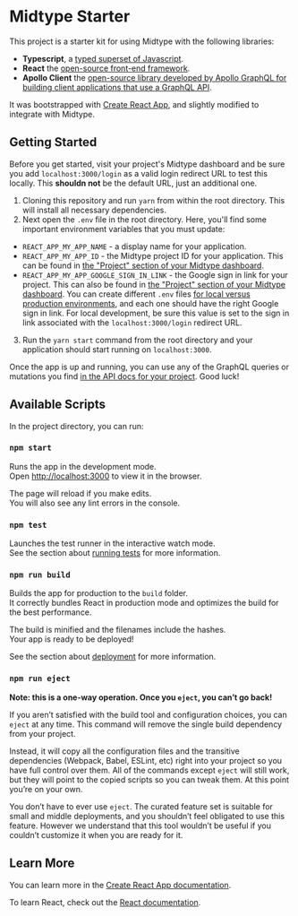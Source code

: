 # Midtype Starter

This project is a starter kit for using Midtype with the following libraries:

- **Typescript**, a [typed superset of Javascript](https://typescriptlang.org/docs/).
- **React** the [open-source front-end framework](https://reactjs.org/docs/).
- **Apollo Client** the [open-source library developed by Apollo GraphQL for building client applications that use a GraphQL API](https://www.apollographql.com/docs/react/).

It was bootstrapped with [Create React App](https://github.com/facebook/create-react-app), and slightly modified to integrate with Midtype.

## Getting Started

Before you get started, visit your project's Midtype dashboard and be sure you add `localhost:3000/login` as a valid login redirect URL to test this locally. This **shouldn not** be the default URL, just an additional one.

1. Cloning this repository and run `yarn` from within the root directory. This will install all necessary dependencies.
2. Next open the `.env` file in the root directory. Here, you'll find some important environment variables that you must update:

- `REACT_APP_MY_APP_NAME` - a display name for your application.
- `REACT_APP_MY_APP_ID` - the Midtype project ID for your application. This can be found in [the "Project" section of your Midtype dashboard](https://app.midtype.com/project).
- `REACT_APP_MY_APP_GOOGLE_SIGN_IN_LINK` - the Google sign in link for your project. This can also be found in [the "Project" section of your Midtype dashboard](https://app.midtype.com/project). You can create different `.env` files [for local versus production environments](https://facebook.github.io/create-react-app/docs/adding-custom-environment-variables), and each one should have the right Google sign in link. For local development, be sure this value is set to the sign in link associated with the `localhost:3000/login` redirect URL.

3. Run the `yarn start` command from the root directory and your application should start running on `localhost:3000`.

Once the app is up and running, you can use any of the GraphQL queries or mutations you find [in the API docs for your project](https://app.midtype.com/data). Good luck!

## Available Scripts

In the project directory, you can run:

### `npm start`

Runs the app in the development mode.<br>
Open [http://localhost:3000](http://localhost:3000) to view it in the browser.

The page will reload if you make edits.<br>
You will also see any lint errors in the console.

### `npm test`

Launches the test runner in the interactive watch mode.<br>
See the section about [running tests](https://facebook.github.io/create-react-app/docs/running-tests) for more information.

### `npm run build`

Builds the app for production to the `build` folder.<br>
It correctly bundles React in production mode and optimizes the build for the best performance.

The build is minified and the filenames include the hashes.<br>
Your app is ready to be deployed!

See the section about [deployment](https://facebook.github.io/create-react-app/docs/deployment) for more information.

### `npm run eject`

**Note: this is a one-way operation. Once you `eject`, you can’t go back!**

If you aren’t satisfied with the build tool and configuration choices, you can `eject` at any time. This command will remove the single build dependency from your project.

Instead, it will copy all the configuration files and the transitive dependencies (Webpack, Babel, ESLint, etc) right into your project so you have full control over them. All of the commands except `eject` will still work, but they will point to the copied scripts so you can tweak them. At this point you’re on your own.

You don’t have to ever use `eject`. The curated feature set is suitable for small and middle deployments, and you shouldn’t feel obligated to use this feature. However we understand that this tool wouldn’t be useful if you couldn’t customize it when you are ready for it.

## Learn More

You can learn more in the [Create React App documentation](https://facebook.github.io/create-react-app/docs/getting-started).

To learn React, check out the [React documentation](https://reactjs.org/).
